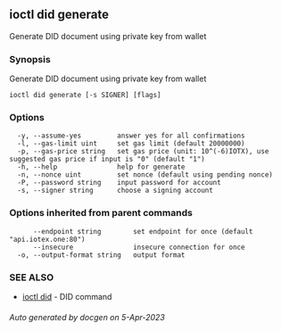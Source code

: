 ## ioctl did generate

Generate DID document using private key from wallet

### Synopsis

Generate DID document using private key from wallet

```
ioctl did generate [-s SIGNER] [flags]
```

### Options

```
  -y, --assume-yes         answer yes for all confirmations
  -l, --gas-limit uint     set gas limit (default 20000000)
  -p, --gas-price string   set gas price (unit: 10^(-6)IOTX), use suggested gas price if input is "0" (default "1")
  -h, --help               help for generate
  -n, --nonce uint         set nonce (default using pending nonce)
  -P, --password string    input password for account
  -s, --signer string      choose a signing account
```

### Options inherited from parent commands

```
      --endpoint string        set endpoint for once (default "api.iotex.one:80")
      --insecure               insecure connection for once
  -o, --output-format string   output format
```

### SEE ALSO

* [ioctl did](ioctl_did.md)	 - DID command

###### Auto generated by docgen on 5-Apr-2023
